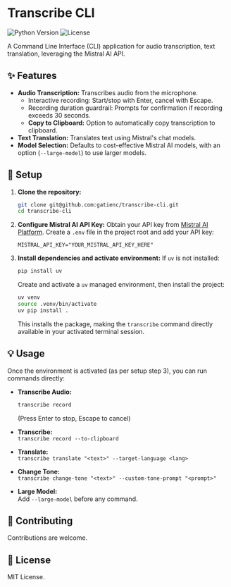 # Transcribe CLI

![Python Version](https://img.shields.io/badge/python-3.8%2B-blue.svg)
![License](https://img.shields.io/badge/license-MIT-green.svg)

A Command Line Interface (CLI) application for audio transcription, text translation, leveraging the Mistral AI API.

## ✨ Features

- **Audio Transcription:** Transcribes audio from the microphone.
  - Interactive recording: Start/stop with Enter, cancel with Escape.
  - Recording duration guardrail: Prompts for confirmation if recording exceeds 30 seconds.
  - **Copy to Clipboard:** Option to automatically copy transcription to clipboard.
- **Text Translation:** Translates text using Mistral's chat models.
- **Model Selection:** Defaults to cost-effective Mistral AI models, with an option (`--large-model`) to use larger models.

## 🚀 Setup

1.  **Clone the repository:**

    ```bash
    git clone git@github.com:gatienc/transcribe-cli.git
    cd transcribe-cli
    ```

2.  **Configure Mistral AI API Key:**
    Obtain your API key from [Mistral AI Platform](https://console.mistral.ai/api-keys).
    Create a `.env` file in the project root and add your API key:

    ```
    MISTRAL_API_KEY="YOUR_MISTRAL_API_KEY_HERE"
    ```

3.  **Install dependencies and activate environment:**
    If `uv` is not installed:
    ```bash
    pip install uv
    ```
    Create and activate a `uv` managed environment, then install the project:
    ```bash
    uv venv
    source .venv/bin/activate
    uv pip install .
    ```
    This installs the package, making the `transcribe` command directly available in your activated terminal session.

## 💡 Usage

Once the environment is activated (as per setup step 3), you can run commands directly:

- **Transcribe Audio:**

  ```bash
  transcribe record
  ```

  (Press Enter to stop, Escape to cancel)

- **Transcribe:**  
   `transcribe record --to-clipboard`

- **Translate:**  
   `transcribe translate "<text>" --target-language <lang>`

- **Change Tone:**  
   `transcribe change-tone "<text>" --custom-tone-prompt "<prompt>"`

- **Large Model:**  
   Add `--large-model` before any command.

## 🤝 Contributing

Contributions are welcome.

## 📄 License

MIT License.
